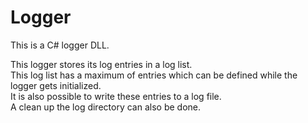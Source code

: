 # Logger
This is a C# logger DLL.</br>

This logger stores its log entries in a log list.<br>
This log list has a maximum of entries which can be defined while the logger gets initialized.<br>
It is also possible to write these entries to a log file.<br>
A clean up the log directory can also be done.<br>
